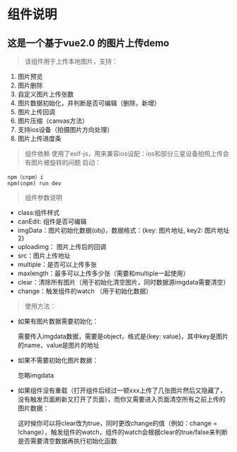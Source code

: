 # 组件说明
## 这是一个基于vue2.0 的图片上传demo
> 该组件用于上传本地图片，支持：
1. 图片预览
2. 图片删除
3. 自定义图片上传张数
4. 图片数据初始化，并判断是否可编辑（删除，新增）
5. 图片上传回调
6. 图片压缩（canvas方法）
7. 支持ios设备（拍摄图片方向处理）
8. 图片上传进度条
> 组件依赖 
使用了exif-js，用来兼容ios设配：ios和部分三星设备拍照上传会有图片被旋转的问题
> 启动：

```
npm（cnpm）i
npm(cnpm) run dev
```

> 组件参数说明
- class:组件样式
- canEdit: 组件是否可编辑
- imgData：图片初始化数据(obj)，数据格式：{key: 图片地址, key2: 图片地址2}
- uploadimg： 图片上传后的回调
- src：图片上传地址
- multiple：是否可以上传多张
- maxlength：最多可以上传多少张（需要和multiple一起使用）
- clear：清除所有图片（用于初始化清空图片，同时数据源imgdata需要清空）
- change：触发组件的watch （用于初始化数据）
> 使用方法：
- 如果有图片数据需要初始化：

    需要传入imgdata数据，需要是object，格式是{key: value}，其中key是图片的name，value是图片的地址
- 如果不需要初始化图片数据：

    忽略imgdata
- 如果组件没有重载（打开组件后经过一顿xxx上传了几张图片然后又隐藏了，没有触发页面刷新又打开了页面），而你又需要进入页面清空所有之前上传的图片数据：

    这时候你可以将clear改为true，同时更改change的值（例如：change = !change），触发组件的watch，组件的watch会根据clear的true/false来判断是否需要清空数据再执行初始化函数
